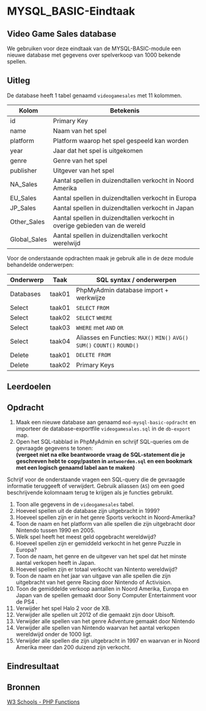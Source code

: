 # MYSQL_BASIC-Eindtaak

## Video Game Sales database

We gebruiken voor deze eindtaak van de MYSQL-BASIC-module een nieuwe database met gegevens over spelverkoop van 1000 bekende spellen. 

## Uitleg

De database heeft 1 tabel genaamd `videogamesales` met 11 kolommen.

Kolom | Betekenis
--- | ---
id | Primary Key
name | Naam van het spel
platform | Platform waarop het spel gespeeld kan worden
year | Jaar dat het spel is uitgekomen
genre | Genre van het spel
publisher | Uitgever van het spel
NA_Sales | Aantal spellen in duizendtallen verkocht in Noord Amerika
EU_Sales | Aantal spellen in duizendtallen verkocht in Europa
JP_Sales | Aantal spellen in duizendtallen verkocht in Japan
Other_Sales | Aantal spellen in duizendtallen verkocht in overige gebieden van de wereld
Global_Sales | Aantal spellen in duizendtallen verkocht werelwijd

Voor de onderstaande opdrachten maak je gebruik alle in de deze module behandelde onderwerpen:

Onderwerp | Taak | SQL syntax / onderwerpen
--- | --- | ---
Databases | taak01 | PhpMyAdmin database import + werkwijze
Select | taak01  | `SELECT` `FROM`
Select | taak02 | `SELECT` `WHERE` 
Select | taak03 |  `WHERE` met `AND` `OR`
Select | taak04 | Aliasses en Functies: `MAX()` `MIN()` `AVG()` `SUM()` `COUNT()` `ROUND()`
Delete | taak01 | `DELETE FROM` 
Delete | taak02 | Primary Keys

## Leerdoelen


## Opdracht

1. Maak een nieuwe database aan genaamd `mod-mysql-basic-opdracht` en importeer de database-exportfile `videogamesales.sql` in de `db-export` map.
2. Open het SQL-tabblad in PhpMyAdmin en schrijf SQL-queries om de gevraagde gegevens te tonen:  
   **(vergeet niet na elke beantwoorde vraag de SQL-statement die je geschreven hebt te copy/pasten in `antwoorden.sql` en een bookmark met een logisch genaamd label aan te maken)**

Schrijf voor de onderstaande vragen een SQL-query die de gevraagde informatie teruggeeft of verwijdert. Gebruik aliassen (`AS`) om een goed beschrijvende kolomnaam terug te krijgen als je functies gebruikt.

1. Toon alle gegevens in de `videogamesales` tabel.
2. Hoeveel spellen uit de database zijn uitgebracht in 1999?
3. Hoeveel spellen zijn er in het genre Sports verkocht in Noord-Amerika?
4. Toon de naam en het platform van alle spellen die zijn uitgebracht door Nintendo tussen 1990 en 2005.
5. Welk spel heeft het meest geld opgebracht wereldwijd?
6. Hoeveel spellen zijn er gemiddeld verkocht in het genre Puzzle in Europa?
7. Toon de naam, het genre en de uitgever van het spel dat het minste aantal verkopen heeft in Japan.
8. Hoeveel spellen zijn er totaal verkocht van Nintento wereldwijd?
9. Toon de naam en het jaar van uitgave van alle spellen die zijn uitgebracht van het genre Racing door Nintendo of Activision.
10. Toon de gemiddelde verkoop aantallen in Noord Amerika, Europa en Japan van de spellen gemaakt door Sony Computer Entertainment voor de PS4 . 
11. Verwijder het spel Halo 2 voor de XB.
12. Verwijder alle spellen uit 2012 of die gemaakt zijn door Ubisoft.
13. Verwijder alle spellen van het genre Adventure gemaakt door Nintendo
14. Verwijder alle spellen van Nintendo waarvan het aantal verkopen wereldwijd onder de 1000 ligt.
15. Verwijder alle spellen die zijn uitgebracht in 1997 en waarvan er in Noord Amerika meer dan 200 duizend zijn verkocht.


## Eindresultaat


## Bronnen


[W3 Schools - PHP Functions](https://www.w3schools.com/php/php_functions.asp)  

